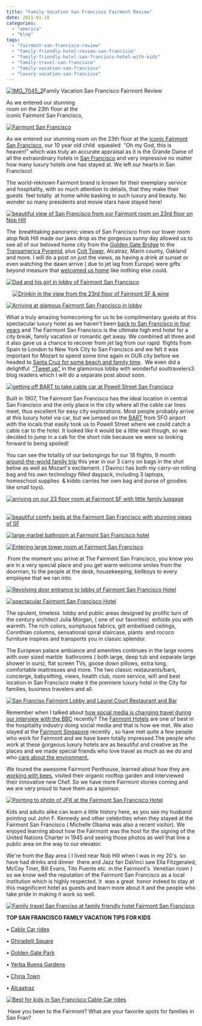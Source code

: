 ```yaml
---
title: "Family Vacation San Francisco Fairmont Review"
date: 2011-01-18
categories: 
  - "america"
  - "blog"
tags: 
  - "fairmont-san-francisco-review"
  - "family-friendly-hotel-review-san-francisco"
  - "family-friendly-hotel-san-francisco-hotel-with-kids"
  - "family-travel-san-francisco"
  - "family-vacation-san-francisco"
  - "luxury-vacation-san-francisco"
---
```


[![IMG_7045_2](https://pub-ac94b3f306b24c0dba4238943c97f2e1.r2.dev/6a00e5502a950788330147e1a72999970b.jpg "IMG_7045_2")](https://pub-ac94b3f306b24c0dba4238943c97f2e1.r2.dev/6a00e5502a950788330147e1a72999970b.jpg)Family Vacation San Francisco Fairmont Review

As we entered our stunning  
room on the 23th floor at the  
iconic Fairmont San Francisco,

<!--more-->

[![Fairmont San Francisco ](https://pub-ac94b3f306b24c0dba4238943c97f2e1.r2.dev/6a00e5502a950788330147e1a72a75970b.jpg "Fairmont San Francisco ")](https://pub-ac94b3f306b24c0dba4238943c97f2e1.r2.dev/6a00e5502a950788330147e1a72a75970b.jpg)

As we entered our stunning room on the 23th floor at the [iconic Fairmont San Francisco](http://www.fairmont.com/sanfrancisco "Fairmont San Francisco"), our 10 year old child  squealed  "Oh my God, this is  heaven!" which was truly an accurate appraisal as it is the Grande Dame of all the extraordinary hotels in [San Francisco](http://www.onlyinsanfrancisco.com/ "san francisco") and very impressive no matter how many luxury hotels one has stayed at. We left our hearts in San Francisco!

    

The world-reknown Fairmont brand is known for their exemplary service and hospitality, with so much attention to details, that they make their guests  feel totally  at home while basking in such luxury and beauty. No wonder so many presidents and movie stars have stayed here!

[![beautiful view of San Francisco from our Fairmont room on 23rd floor on Nop Hill](https://pub-ac94b3f306b24c0dba4238943c97f2e1.r2.dev/6a00e5502a950788330147e1a76142970b.jpg "beautiful view of San Francisco from our Fairmont room on 23rd floor on Nop Hill")](https://pub-ac94b3f306b24c0dba4238943c97f2e1.r2.dev/6a00e5502a950788330147e1a76142970b.jpg)  
  
The  breathtaking panoramic views of San Francisco from our tower room atop Nob Hill made our jaws drop as the gorgeous sunny day allowed us to see all of our beloved home city from the [Golden Gate Bridge](http://en.wikipedia.org/wiki/Golden_Gate_Bridge "golden gate bridge") to the [Transamerica Pyramid](http://en.wikipedia.org/wiki/Transamerica_Pyramid "transamerica pyramid"), plus [Coit Tower](http://en.wikipedia.org/wiki/Coit_Tower "coit tower"), Alcatraz, Marin county, Oakland and more. I will do a post on just the views, as having a drink at sunset or even watching the dawn arrive ( due to jet lag from Europe) were gifts beyond measure that [welcomed us home](http://soultravelers3new.local/2006/08/home-and-hous-1.html "welcome us home") like nothing else could.

[![Dad and his girl in lobby of Fairmont San Francisco](https://pub-ac94b3f306b24c0dba4238943c97f2e1.r2.dev/6a00e5502a950788330147e19a6afa970b.jpg "Dad and his girl in lobby of Fairmont San Francisco")](https://pub-ac94b3f306b24c0dba4238943c97f2e1.r2.dev/6a00e5502a950788330147e19a6afa970b.jpg)

    [![Drinkin in the view from the 23rd floor of Fairmont SF & wine](https://pub-ac94b3f306b24c0dba4238943c97f2e1.r2.dev/6a00e5502a950788330147e1a7ad4f970b.jpg "Drinkin in the view from the 23rd floor of Fairmont SF & wine")](https://pub-ac94b3f306b24c0dba4238943c97f2e1.r2.dev/6a00e5502a950788330147e1a7ad4f970b.jpg)

[![Arriving at glamous Fairmont San Francisco  in lobby](https://pub-ac94b3f306b24c0dba4238943c97f2e1.r2.dev/6a00e5502a950788330148c7b0e05b970c.jpg "Arriving at glamous Fairmont San Francisco  in lobby")](https://pub-ac94b3f306b24c0dba4238943c97f2e1.r2.dev/6a00e5502a950788330148c7b0e05b970c.jpg)

  
What a truly amazing homecoming for us to be complimentary guests at this spectacular luxury hotel as we haven't been [back to San Francisco in four years](http://soultravelers3new.local/2006/08/last-day-in-san.html "back to san francisco") and The Fairmont San Francisco is the ultimate high end hotel for a city break, family vacation or romantic get away. We combined all three and it also gave us a chance to recover from jet lag from our rapid  flights from Spain to London to New York City to San Francisco and we felt it was important for Mozart to spend some time again in OUR city before we headed to [Santa Cruz for some beach and family time](http://soultravelers3new.local/2010/10/family-travel-santa-cruz-california-beautiful-beach-house-homeaway-luxury-rental-home.html "santa cruz beach and family time").  We even did a delightful  ["Tweet up"](http://soultravelers3new.local/2010/10/want-to-meet-us-in-london-sf-or-singapore-soultravelers3-travel-meetups-.html "tweet up") in the glamorous lobby with wonderful soultravelers3 blog readers which I will do a separate post about soon.

[![getting off BART to take cable car at Powell Street San Francisco](https://pub-ac94b3f306b24c0dba4238943c97f2e1.r2.dev/6a00e5502a950788330147e1a7ca08970b.jpg "getting off BART to take cable car at Powell Street San Francisco")](https://pub-ac94b3f306b24c0dba4238943c97f2e1.r2.dev/6a00e5502a950788330147e1a7ca08970b.jpg)

Built in 1907, The Fairmont San Francisco has the ideal location in central San Francisco and the only place in the city where all the cable car lines meet, thus excellent for easy city explorations. Most people probably arrive at this luxury hotel via car, but we jumped on the [BART](http://www.bart.gov/ "BART") from SFO airport with the locals that easily took us to Powell Street where we could catch a cable car to the hotel. It looked like it would be a little wait though, so we decided to jump in a cab for the short ride because we were so looking forward to being spoiled!

You can see the totality of our belongings for our 18 flights, 9 month [around-the-world family trip](http://soultravelers3new.local/2010/04/around-the-world-family-travel-soultravelers3-digital-nomad-global-international-family-travel.html "around the world family trip") this year in our 3 carry on bags in the shot below as well as Mozart's excitement. ( Davinci has both my carry-on rolling bag and his own technology filled daypack, including 3 laptops, homeschool supplies  & kiddo carries her own bag and purse of goodies like small toys).

[![arriving on our 23 floor room at Fairmont SF with little family luggage](https://pub-ac94b3f306b24c0dba4238943c97f2e1.r2.dev/6a00e5502a950788330147e1978d62970b.jpg "arriving on our 23 floor room at Fairmont SF with little family luggage")](https://pub-ac94b3f306b24c0dba4238943c97f2e1.r2.dev/6a00e5502a950788330147e1978d62970b.jpg)  
  
   [![beautiful comfy beds at the Fairmont San Francisco with stunning views of SF](https://pub-ac94b3f306b24c0dba4238943c97f2e1.r2.dev/6a00e5502a950788330148c7b13b76970c.jpg "beautiful comfy beds at the Fairmont San Francisco with stunning views of SF")](https://pub-ac94b3f306b24c0dba4238943c97f2e1.r2.dev/6a00e5502a950788330148c7b13b76970c.jpg)  
  
[![large marbel bathroom at Fairmont San Francisco hotel ](https://pub-ac94b3f306b24c0dba4238943c97f2e1.r2.dev/6a00e5502a950788330148c7b13cee970c.jpg "large marbel bathroom at Fairmont San Francisco hotel ")](https://pub-ac94b3f306b24c0dba4238943c97f2e1.r2.dev/6a00e5502a950788330148c7b13cee970c.jpg)  
  

[![Entering large tower room at Fairmont San Francisco](https://pub-ac94b3f306b24c0dba4238943c97f2e1.r2.dev/6a00e5502a950788330147e1a8015b970b.jpg "Entering large tower room at Fairmont San Francisco")](https://pub-ac94b3f306b24c0dba4238943c97f2e1.r2.dev/6a00e5502a950788330147e1a8015b970b.jpg)

 From the moment you arrive at The Fairmont San Francisco, you know you are in a very special place and you get warm welcome smiles from the doorman, to the people at the desk, housekeeping, bellboys to every employee that we ran into. 

[![Revolving door entrance to lobby of Fairmont San Francisco Hotel](https://pub-ac94b3f306b24c0dba4238943c97f2e1.r2.dev/6a00e5502a950788330148c7b3ad2c970c.jpg "Revolving door entrance to lobby of Fairmont San Francisco Hotel")](https://pub-ac94b3f306b24c0dba4238943c97f2e1.r2.dev/6a00e5502a950788330148c7b3ad2c970c.jpg)

[![spectacular Fairmont San Francisco Hotel](https://pub-ac94b3f306b24c0dba4238943c97f2e1.r2.dev/6a00e5502a950788330148c7b3c170970c.jpg "spectacular Fairmont San Francisco Hotel")](https://pub-ac94b3f306b24c0dba4238943c97f2e1.r2.dev/6a00e5502a950788330148c7b3c170970c.jpg)

The opulent, timeless  lobby and public areas designed by prolific turn of the century architect Julia Morgan, ( one of our favorites)  enfolds you with warmth. The rich colors, sumptuous fabrics, gilt embellised ceilings, Corinthian columns, sensational spiral staircase, plants  and rococo furniture inspires and transports you in classic splendor.

The European palace ambiance and amenities continues in the large rooms with over sized marble  bathrooms ( both large, deep tub and separate large shower in ours), flat screen TVs, goose down pillows, extra long, comfortable mattresses and more. The two classic restaurants/bars, concierge, babysitting, views, health club, room service, wifi and best location in San Francisco make it the premiere luxury hotel in the City for families, business travelers and all.

[![San Franciso Fairmont Lobby and Laurel Court Restaurant and Bar](https://pub-ac94b3f306b24c0dba4238943c97f2e1.r2.dev/6a00e5502a950788330148c7b3fdcf970c.jpg "San Franciso Fairmont Lobby and Laurel Court Restaurant and Bar")](https://pub-ac94b3f306b24c0dba4238943c97f2e1.r2.dev/6a00e5502a950788330148c7b3fdcf970c.jpg)

Remember when I talked about [how social media is changing travel during our interview with the BBC](http://soultravelers3new.local/2010/12/bbc-interviews-soultravelers3-on-social-media-and-travel.html "soultravelers3 interview bbc how social media is changing travel") recently? The [Fairmont Hotels](http://www.fairmont.com/ "fairmont hotels") are one of best in the hospitality industry doing social media and that is how we met. We also stayed at the [Fairmont Singapore](http://www.fairmont.com/singapore "fairmont singapore") recently , so have met quite a few people who work for Fairmont and we have been totally impressed.The people who work at these gorgeous luxury hotels are as beautiful and creative as the places and we made special friends who love travel as much as we do and who [care about the environment.](http://www.fairmont.com/EN_FA/AboutFairmont/environment/Endorsements/ "care about environment")

We toured the awesome Fairmont Penthouse, learned about how they are [working with bees](http://www.fairmont.com/sanfrancisco/articles/referencematerial/thefairmontsanfranciscointroduceshoneybeehivestonewculinarygarden.htm "working with bees"), visited their organic rooftop garden and interviewed their innovative new Chef. So we have more Fairmont stories coming and we are very proud to have them as a sponsor.

[![Pointing to photo of JFK at the Fairmont San Francisco Hotel](https://pub-ac94b3f306b24c0dba4238943c97f2e1.r2.dev/6a00e5502a950788330148c7b41e3e970c.jpg "Pointing to photo of JFK at the Fairmont San Francisco Hotel")](https://pub-ac94b3f306b24c0dba4238943c97f2e1.r2.dev/6a00e5502a950788330148c7b41e3e970c.jpg)

Kids and adults alike can learn a little history here, as you see my husband pointing out John F. Kennedy and other celebrities when they stayed at the Fairmont San Francisco ( Michelle Obama was also a recent visitor). We enjoyed learning about how the Fairmont was the host for the signing of the United Nations Charter in 1945 and seeing those photos as well that line a public area on the way to our elevator.

We're from the Bay area ( I lived near Nob Hill when I was in my 20's  so have had drinks and dinner  there and Jazz fan DaVinci saw Ella Fitzgeraled, McCoy Tiner, Bill Evans, Tito Puente etc. in the Fairmont's  Venetian room ) so we know well the reputation of the Fairmont San Francisco as a local institution which is highly respected. It  was a great  honor indeed to stay at this magnificent hotel as guests and learn more about it and the people who take pride in making it work so well.

[![Family travel San Franciso at family friendly hotel Fairmont San Francisco](https://pub-ac94b3f306b24c0dba4238943c97f2e1.r2.dev/6a00e5502a950788330147e1b1d982970b.jpg "Family travel San Franciso at family friendly hotel Fairmont San Francisco")](https://pub-ac94b3f306b24c0dba4238943c97f2e1.r2.dev/6a00e5502a950788330147e1b1d982970b.jpg)

**TOP SAN FRANCISCO FAMILY VACATION TIPS FOR KIDS**

• [Cable Car rides](http://www.sfcablecar.com/ "Cable Car Rides")

• [Ghiradelli Square](http://www.ghirardellisq.com/ "ghirardelli square")

• [Golden Gate Park](http://www.golden-gate-park.com/ "Golden gate park")

• [Yerba Buena Gardens](http://www.yerbabuenagardens.com/index.html "Yerba buena gardens")

• [China Town](http://www.sanfranciscochinatown.com/ "chinatown")

• [Alcaatraz](http://www.alcatrazcruises.com/ "alcatraz")

[![Best for kids in San Francisco Cable Car rides](https://pub-ac94b3f306b24c0dba4238943c97f2e1.r2.dev/6a00e5502a950788330148c7bbb4d2970c.jpg "Best for kids in San Francisco Cable Car rides")](https://pub-ac94b3f306b24c0dba4238943c97f2e1.r2.dev/6a00e5502a950788330148c7bbb4d2970c.jpg)  
  
  

 Have you been to the Fairmont? What are your favorite spots for families in San Fran?
